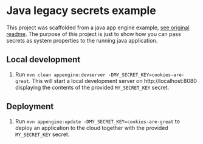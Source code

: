 # Java legacy secrets example

This project was scaffolded from a java app engine example, [see original readme](scaffolded_readme.md). The purpose of this project is just to show how you can pass secrets as system properties to the running java application.

## Local development

1. Run `mvn clean appengine:devserver -DMY_SECRET_KEY=cookies-are-great`. This will start a local development server on http://localhost:8080 displaying the contents of the provided `MY_SECRET_KEY` secret.

## Deployment

1. Run `mvn appengine:update -DMY_SECRET_KEY=cookies-are-great` to deploy an application to the cloud together with the provided `MY_SECRET_KEY` secret. 